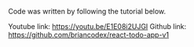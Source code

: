 Code was written by following the tutorial below.

Youtube link: https://youtu.be/E1E08i2UJGI
Github link: https://github.com/briancodex/react-todo-app-v1
